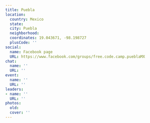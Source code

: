 ```yaml
---
title: Puebla
location:
  country: Mexico
  state: 
  city: Puebla
  neighborhood: 
  coordinates: 19.043671, -98.198727
  plusCode: ''
social:
  name: Facebook page
  URL: https://www.facebook.com/groups/free.code.camp.pueblaMX
chat:
  name: ''
  URL: ''
event:
  name: ''
  URL: ''
leaders:
- name: ''
  URL: ''
photos:
  old: 
  cover: ''
---
```

